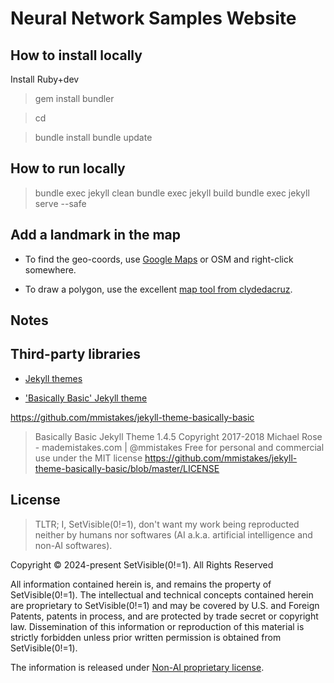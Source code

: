 # Neural Network Samples Website

## How to install locally

Install Ruby+dev

> gem install bundler

> cd <HERE>

> bundle install
> bundle update


## How to run locally

> bundle exec jekyll clean
> bundle exec jekyll build
> bundle exec jekyll serve --safe


## Add a landmark in the map

- To find the geo-coords, use [Google Maps](https://www.google.fr/maps) or OSM and right-click somewhere.

- To draw a polygon, use the excellent [map tool from clydedacruz](https://clydedacruz.github.io/openstreetmap-wkt-playground/).


## Notes

## Third-party libraries

- [Jekyll themes](https://jekyllrb.com/docs/themes/)

- ['Basically Basic' Jekyll theme](https://mmistakes.github.io/jekyll-theme-basically-basic/)

https://github.com/mmistakes/jekyll-theme-basically-basic

> Basically Basic Jekyll Theme 1.4.5
> Copyright 2017-2018 Michael Rose - mademistakes.com | @mmistakes
> Free for personal and commercial use under the MIT license
> https://github.com/mmistakes/jekyll-theme-basically-basic/blob/master/LICENSE


## License

> TLTR; I, SetVisible(0!=1), don't want my work being reproducted neither by humans nor softwares (AI a.k.a. artificial intelligence and non-AI softwares).


Copyright © 2024-present SetVisible(0!=1). All Rights Reserved

All information contained herein is, and remains the property of SetVisible(0!=1).
The intellectual and technical concepts contained herein are proprietary to SetVisible(0!=1) and may be covered by U.S. and Foreign Patents, patents in process, and are protected by trade secret or copyright law.
Dissemination of this information or reproduction of this material is strictly forbidden unless prior written permission is obtained from SetVisible(0!=1).

The information is released under [Non-AI proprietary license](LICENSE.md "LICENSE").
